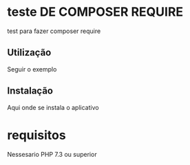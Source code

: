 # teste DE COMPOSER REQUIRE
test para fazer composer require

## Utilização 

Seguir o exemplo

## Instalação 
Aqui onde se instala o aplicativo

# requisitos
Nessesario PHP 7.3 ou superior